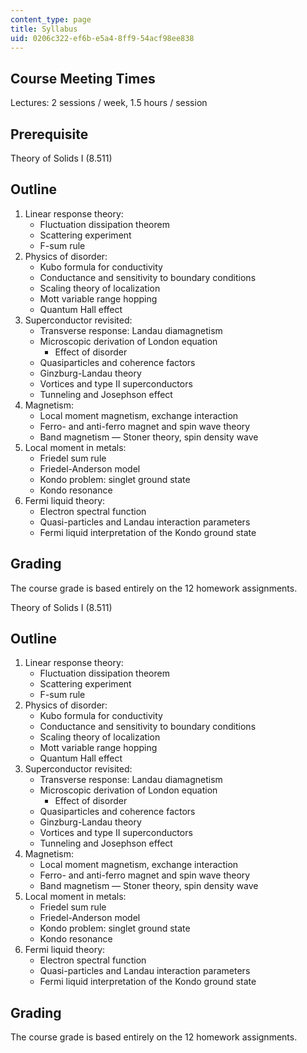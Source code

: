 ```yaml
---
content_type: page
title: Syllabus
uid: 0206c322-ef6b-e5a4-8ff9-54acf98ee838
---
```


Course Meeting Times
--------------------

Lectures: 2 sessions / week, 1.5 hours / session

Prerequisite
------------

Theory of Solids I (8.511)

Outline
-------

1.  Linear response theory:
    *   Fluctuation dissipation theorem
    *   Scattering experiment
    *   F-sum rule
2.  Physics of disorder:
    *   Kubo formula for conductivity
    *   Conductance and sensitivity to boundary conditions
    *   Scaling theory of localization
    *   Mott variable range hopping
    *   Quantum Hall effect
3.  Superconductor revisited:
    *   Transverse response: Landau diamagnetism
    *   Microscopic derivation of London equation
        *   Effect of disorder
    *   Quasiparticles and coherence factors
    *   Ginzburg-Landau theory
    *   Vortices and type II superconductors
    *   Tunneling and Josephson effect
4.  Magnetism:
    *   Local moment magnetism, exchange interaction
    *   Ferro- and anti-ferro magnet and spin wave theory
    *   Band magnetism — Stoner theory, spin density wave
5.  Local moment in metals:
    *   Friedel sum rule
    *   Friedel-Anderson model
    *   Kondo problem: singlet ground state
    *   Kondo resonance
6.  Fermi liquid theory:
    *   Electron spectral function
    *   Quasi-particles and Landau interaction parameters
    *   Fermi liquid interpretation of the Kondo ground state

Grading
-------

The course grade is based entirely on the 12 homework assignments.

Theory of Solids I (8.511)

Outline
-------

1.  Linear response theory:
    *   Fluctuation dissipation theorem
    *   Scattering experiment
    *   F-sum rule
2.  Physics of disorder:
    *   Kubo formula for conductivity
    *   Conductance and sensitivity to boundary conditions
    *   Scaling theory of localization
    *   Mott variable range hopping
    *   Quantum Hall effect
3.  Superconductor revisited:
    *   Transverse response: Landau diamagnetism
    *   Microscopic derivation of London equation
        *   Effect of disorder
    *   Quasiparticles and coherence factors
    *   Ginzburg-Landau theory
    *   Vortices and type II superconductors
    *   Tunneling and Josephson effect
4.  Magnetism:
    *   Local moment magnetism, exchange interaction
    *   Ferro- and anti-ferro magnet and spin wave theory
    *   Band magnetism — Stoner theory, spin density wave
5.  Local moment in metals:
    *   Friedel sum rule
    *   Friedel-Anderson model
    *   Kondo problem: singlet ground state
    *   Kondo resonance
6.  Fermi liquid theory:
    *   Electron spectral function
    *   Quasi-particles and Landau interaction parameters
    *   Fermi liquid interpretation of the Kondo ground state

Grading
-------

The course grade is based entirely on the 12 homework assignments.